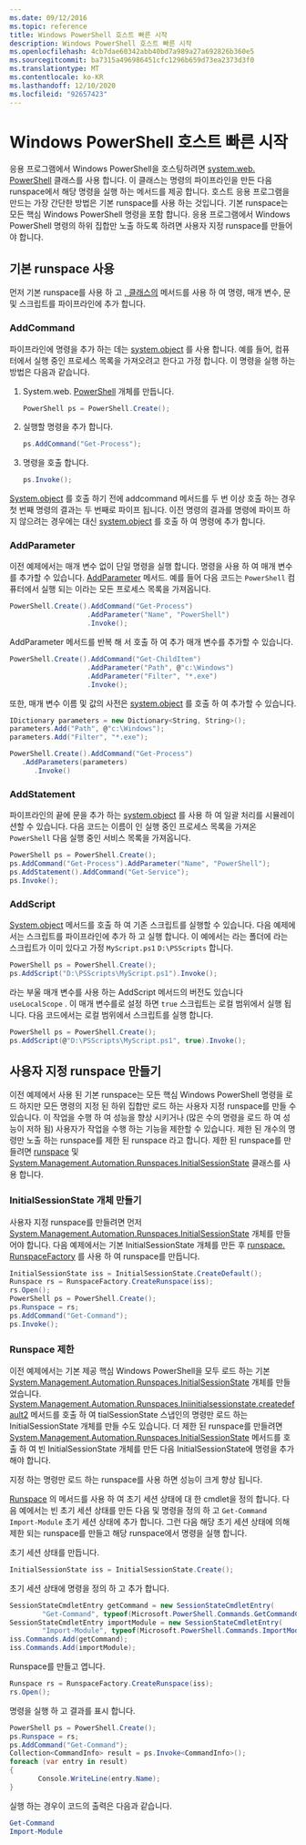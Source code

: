 ```yaml
---
ms.date: 09/12/2016
ms.topic: reference
title: Windows PowerShell 호스트 빠른 시작
description: Windows PowerShell 호스트 빠른 시작
ms.openlocfilehash: 4cb7dae60342abb40bd7a989a27a692826b360e5
ms.sourcegitcommit: ba7315a496986451cfc1296b659d73ea2373d3f0
ms.translationtype: MT
ms.contentlocale: ko-KR
ms.lasthandoff: 12/10/2020
ms.locfileid: "92657423"
---
```

# <a name="windows-powershell-host-quickstart"></a>Windows PowerShell 호스트 빠른 시작

응용 프로그램에서 Windows PowerShell을 호스팅하려면 [system.web. PowerShell](/dotnet/api/System.Management.Automation.PowerShell) 클래스를 사용 합니다.
이 클래스는 명령의 파이프라인을 만든 다음 runspace에서 해당 명령을 실행 하는 메서드를 제공 합니다.
호스트 응용 프로그램을 만드는 가장 간단한 방법은 기본 runspace를 사용 하는 것입니다.
기본 runspace는 모든 핵심 Windows PowerShell 명령을 포함 합니다.
응용 프로그램에서 Windows PowerShell 명령의 하위 집합만 노출 하도록 하려면 사용자 지정 runspace를 만들어야 합니다.

## <a name="using-the-default-runspace"></a>기본 runspace 사용

먼저 기본 runspace를 사용 하 고 [, 클래스의](/dotnet/api/System.Management.Automation.PowerShell) 메서드를 사용 하 여 명령, 매개 변수, 문 및 스크립트를 파이프라인에 추가 합니다.

### <a name="addcommand"></a>AddCommand

파이프라인에 명령을 추가 하는 데는 [system.object](/dotnet/api/System.Management.Automation.PowerShell.AddCommand) 를 사용 합니다.
예를 들어, 컴퓨터에서 실행 중인 프로세스 목록을 가져오려고 한다고 가정 합니다.
이 명령을 실행 하는 방법은 다음과 같습니다.

1. System.web. [PowerShell](/dotnet/api/System.Management.Automation.PowerShell) 개체를 만듭니다.

   ```csharp
   PowerShell ps = PowerShell.Create();
   ```

2. 실행할 명령을 추가 합니다.

   ```csharp
   ps.AddCommand("Get-Process");
   ```

3. 명령을 호출 합니다.

   ```csharp
   ps.Invoke();
   ```

[System.object](/dotnet/api/System.Management.Automation.PowerShell.Invoke) 를 호출 하기 전에 addcommand 메서드를 두 번 이상 호출 하는 경우 첫 번째 명령의 결과는 두 번째로 파이프 됩니다.
이전 명령의 결과를 명령에 파이프 하지 않으려는 경우에는 대신 [system.object](/dotnet/api/System.Management.Automation.PowerShell.AddStatement) 를 호출 하 여 명령에 추가 합니다.

### <a name="addparameter"></a>AddParameter

이전 예제에서는 매개 변수 없이 단일 명령을 실행 합니다.
명령을 사용 하 여 매개 변수를 추가할 수 있습니다. [AddParameter](/dotnet/api/System.Management.Automation.PSCommand.AddParameter) 메서드.
예를 들어 다음 코드는 `PowerShell` 컴퓨터에서 실행 되는 이라는 모든 프로세스 목록을 가져옵니다.

```csharp
PowerShell.Create().AddCommand("Get-Process")
                   .AddParameter("Name", "PowerShell")
                   .Invoke();
```

AddParameter 메서드를 반복 해 서 호출 하 여 추가 매개 변수를 추가할 수 있습니다.

```csharp                   
PowerShell.Create().AddCommand("Get-ChildItem")
                   .AddParameter("Path", @"c:\Windows")
                   .AddParameter("Filter", "*.exe")
                   .Invoke();
```

또한, 매개 변수 이름 및 값의 사전은 [system.object](/dotnet/api/System.Management.Automation.PowerShell.AddParameters) 를 호출 하 여 추가할 수 있습니다.

```csharp
IDictionary parameters = new Dictionary<String, String>();
parameters.Add("Path", @"c:\Windows");
parameters.Add("Filter", "*.exe");

PowerShell.Create().AddCommand("Get-Process")
   .AddParameters(parameters)
      .Invoke()

```

### <a name="addstatement"></a>AddStatement

파이프라인의 끝에 문을 추가 하는 [system.object](/dotnet/api/System.Management.Automation.PowerShell.AddStatement) 를 사용 하 여 일괄 처리를 시뮬레이션할 수 있습니다.
다음 코드는 이름이 인 실행 중인 프로세스 목록을 가져온 `PowerShell` 다음 실행 중인 서비스 목록을 가져옵니다.

```csharp
PowerShell ps = PowerShell.Create();
ps.AddCommand("Get-Process").AddParameter("Name", "PowerShell");
ps.AddStatement().AddCommand("Get-Service");
ps.Invoke();
```

### <a name="addscript"></a>AddScript

[System.object](/dotnet/api/System.Management.Automation.PowerShell.AddScript) 메서드를 호출 하 여 기존 스크립트를 실행할 수 있습니다.
다음 예제에서는 스크립트를 파이프라인에 추가 하 고 실행 합니다.
이 예에서는 라는 폴더에 라는 스크립트가 이미 있다고 가정 `MyScript.ps1` `D:\PSScripts` 합니다.

```csharp
PowerShell ps = PowerShell.Create();
ps.AddScript("D:\PSScripts\MyScript.ps1").Invoke();
```

라는 부울 매개 변수를 사용 하는 AddScript 메서드의 버전도 있습니다 `useLocalScope` .
이 매개 변수를로 설정 하면 `true` 스크립트는 로컬 범위에서 실행 됩니다.
다음 코드에서는 로컬 범위에서 스크립트를 실행 합니다.

```csharp
PowerShell ps = PowerShell.Create();
ps.AddScript(@"D:\PSScripts\MyScript.ps1", true).Invoke();
```

## <a name="creating-a-custom-runspace"></a>사용자 지정 runspace 만들기

이전 예제에서 사용 된 기본 runspace는 모든 핵심 Windows PowerShell 명령을 로드 하지만 모든 명령의 지정 된 하위 집합만 로드 하는 사용자 지정 runspace를 만들 수 있습니다.
이 작업을 수행 하 여 성능을 향상 시키거나 (많은 수의 명령을 로드 하 여 성능이 저하 됨) 사용자가 작업을 수행 하는 기능을 제한할 수 있습니다.
제한 된 개수의 명령만 노출 하는 runspace를 제한 된 runspace 라고 합니다.
제한 된 runspace를 만들려면 [runspace](/dotnet/api/System.Management.Automation.Runspaces.Runspace) 및 [System.Management.Automation.Runspaces.InitialSessionState](/dotnet/api/System.Management.Automation.Runspaces.InitialSessionState) 클래스를 사용 합니다.

### <a name="creating-an-initialsessionstate-object"></a>InitialSessionState 개체 만들기

사용자 지정 runspace를 만들려면 먼저 [System.Management.Automation.Runspaces.InitialSessionState](/dotnet/api/System.Management.Automation.Runspaces.InitialSessionState) 개체를 만들어야 합니다.
다음 예제에서는 기본 InitialSessionState 개체를 만든 후 [runspace. RunspaceFactory](/dotnet/api/System.Management.Automation.Runspaces.RunspaceFactory) 를 사용 하 여 runspace를 만듭니다.

```csharp
InitialSessionState iss = InitialSessionState.CreateDefault();
Runspace rs = RunspaceFactory.CreateRunspace(iss);
rs.Open();
PowerShell ps = PowerShell.Create();
ps.Runspace = rs;
ps.AddCommand("Get-Command");
ps.Invoke();
```

### <a name="constraining-the-runspace"></a>Runspace 제한

이전 예제에서는 기본 제공 핵심 Windows PowerShell을 모두 로드 하는 기본 [System.Management.Automation.Runspaces.InitialSessionState](/dotnet/api/System.Management.Automation.Runspaces.InitialSessionState) 개체를 만들었습니다.
[System.Management.Automation.Runspaces.Iniinitialsessionstate.createdefault2](/dotnet/api/System.Management.Automation.Runspaces.InitialSessionState.CreateDefault2) 메서드를 호출 하 여 tialSessionState 스냅인의 명령만 로드 하는 InitialSessionState 개체를 만들 수도 있습니다.
더 제한 된 runspace를 만들려면 [System.Management.Automation.Runspaces.InitialSessionState](/dotnet/api/System.Management.Automation.Runspaces.InitialSessionState.Create) 메서드를 호출 하 여 빈 InitialSessionState 개체를 만든 다음 InitialSessionState에 명령을 추가 해야 합니다.

지정 하는 명령만 로드 하는 runspace를 사용 하면 성능이 크게 향상 됩니다.

[Runspace](/dotnet/api/System.Management.Automation.Runspaces.SessionStateCmdletEntry) 의 메서드를 사용 하 여 초기 세션 상태에 대 한 cmdlet을 정의 합니다.
다음 예에서는 빈 초기 세션 상태를 만든 다음 및 명령을 정의 하 고 `Get-Command` `Import-Module` 초기 세션 상태에 추가 합니다.
그런 다음 해당 초기 세션 상태에 의해 제한 되는 runspace를 만들고 해당 runspace에서 명령을 실행 합니다.

초기 세션 상태를 만듭니다.

```csharp
InitialSessionState iss = InitialSessionState.Create();
```

초기 세션 상태에 명령을 정의 하 고 추가 합니다.

```csharp
SessionStateCmdletEntry getCommand = new SessionStateCmdletEntry(
        "Get-Command", typeof(Microsoft.PowerShell.Commands.GetCommandCommand), "");
SessionStateCmdletEntry importModule = new SessionStateCmdletEntry(
        "Import-Module", typeof(Microsoft.PowerShell.Commands.ImportModuleCommand), "");
iss.Commands.Add(getCommand);
iss.Commands.Add(importModule);
```

Runspace를 만들고 엽니다.

```csharp
Runspace rs = RunspaceFactory.CreateRunspace(iss);
rs.Open();
```

명령을 실행 하 고 결과를 표시 합니다.

```csharp
PowerShell ps = PowerShell.Create();
ps.Runspace = rs;
ps.AddCommand("Get-Command");
Collection<CommandInfo> result = ps.Invoke<CommandInfo>();
foreach (var entry in result)
{
       Console.WriteLine(entry.Name);
}
```

실행 하는 경우이 코드의 출력은 다음과 같습니다.

```powershell
Get-Command
Import-Module
```

